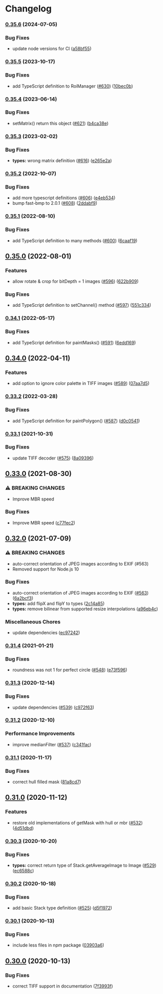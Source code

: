 # Changelog

### [0.35.6](https://www.github.com/image-js/image-js/compare/v0.35.5...v0.35.6) (2024-07-05)


### Bug Fixes

* update node versions for CI ([a58bf55](https://www.github.com/image-js/image-js/commit/a58bf5541e2f63718d44cbc45534db4abd48cc55))

### [0.35.5](https://www.github.com/image-js/image-js/compare/v0.35.4...v0.35.5) (2023-10-17)


### Bug Fixes

* add TypeScript definition to RoiManager ([#630](https://www.github.com/image-js/image-js/issues/630)) ([10bec0b](https://www.github.com/image-js/image-js/commit/10bec0b4b4794cf8c9d8459ebf77380829fa814d))

### [0.35.4](https://www.github.com/image-js/image-js/compare/v0.35.3...v0.35.4) (2023-06-14)


### Bug Fixes

* setMatrix() return this object ([#621](https://www.github.com/image-js/image-js/issues/621)) ([b4ca38e](https://www.github.com/image-js/image-js/commit/b4ca38efd196f87147f2f14f670b7214ed18f9b5))

### [0.35.3](https://www.github.com/image-js/image-js/compare/v0.35.2...v0.35.3) (2023-02-02)


### Bug Fixes

* **types:** wrong matrix definition ([#616](https://www.github.com/image-js/image-js/issues/616)) ([e265e2a](https://www.github.com/image-js/image-js/commit/e265e2a38c835e8b09678e003426e128e7c951ae))

### [0.35.2](https://www.github.com/image-js/image-js/compare/v0.35.1...v0.35.2) (2022-10-07)


### Bug Fixes

* add more typescript definitions ([#606](https://www.github.com/image-js/image-js/issues/606)) ([e4eb534](https://www.github.com/image-js/image-js/commit/e4eb5341314a322cb6addec998fd24b21e0c2143))
* bump fast-bmp to 2.0.1 ([#608](https://www.github.com/image-js/image-js/issues/608)) ([2ddabf9](https://www.github.com/image-js/image-js/commit/2ddabf9a21824c094b30bc93849308a228007b19))

### [0.35.1](https://www.github.com/image-js/image-js/compare/v0.35.0...v0.35.1) (2022-08-10)


### Bug Fixes

* add TypeScript definition to many methods ([#600](https://www.github.com/image-js/image-js/issues/600)) ([6caaf19](https://www.github.com/image-js/image-js/commit/6caaf19f0651945f798def1a1193b5d1ccf4d9f0))

## [0.35.0](https://www.github.com/image-js/image-js/compare/v0.34.1...v0.35.0) (2022-08-01)


### Features

* allow rotate & crop for bitDepth = 1 images ([#596](https://www.github.com/image-js/image-js/issues/596)) ([622b909](https://www.github.com/image-js/image-js/commit/622b9093f17698dd18c3564773a59dd54d4e7f7e))


### Bug Fixes

* add TypeScript definition to setChannel() method ([#597](https://www.github.com/image-js/image-js/issues/597)) ([551c334](https://www.github.com/image-js/image-js/commit/551c334bdcd9f8ea2972c31197ee0847a14ead3b))

### [0.34.1](https://www.github.com/image-js/image-js/compare/v0.34.0...v0.34.1) (2022-05-17)


### Bug Fixes

* add TypeScript definition for paintMasks() ([#591](https://www.github.com/image-js/image-js/issues/591)) ([6edd169](https://www.github.com/image-js/image-js/commit/6edd169cf161b3658a89dfa7d193fb718cd3c25c))

## [0.34.0](https://www.github.com/image-js/image-js/compare/v0.33.2...v0.34.0) (2022-04-11)


### Features

* add option to ignore color palette in TIFF images ([#589](https://www.github.com/image-js/image-js/issues/589)) ([07aa7d5](https://www.github.com/image-js/image-js/commit/07aa7d591ca0f674fca83fbfef910e4e6243181e))

### [0.33.2](https://www.github.com/image-js/image-js/compare/v0.33.1...v0.33.2) (2022-03-28)


### Bug Fixes

* add TypeScript definition for paintPolygon() ([#587](https://www.github.com/image-js/image-js/issues/587)) ([d0c0541](https://www.github.com/image-js/image-js/commit/d0c054124ef38b0dea6a791780a6b83fda842ee8))

### [0.33.1](https://www.github.com/image-js/image-js/compare/v0.33.0...v0.33.1) (2021-10-31)


### Bug Fixes

* update TIFF decoder ([#575](https://www.github.com/image-js/image-js/issues/575)) ([8a09396](https://www.github.com/image-js/image-js/commit/8a0939620027957e41209549ffe595c7c3023a37))

## [0.33.0](https://www.github.com/image-js/image-js/compare/v0.32.0...v0.33.0) (2021-08-30)


### ⚠ BREAKING CHANGES

* Improve MBR speed

### Bug Fixes

* Improve MBR speed ([c77fec2](https://www.github.com/image-js/image-js/commit/c77fec2308bf7d1f23ddc352d21f4f53ee911c8d))

## [0.32.0](https://www.github.com/image-js/image-js/compare/v0.31.4...v0.32.0) (2021-07-09)


### ⚠ BREAKING CHANGES

* auto-correct orientation of JPEG images according to EXIF (#563)
* Removed support for Node.js 10

### Bug Fixes

* auto-correct orientation of JPEG images according to EXIF ([#563](https://www.github.com/image-js/image-js/issues/563)) ([6a2bcf3](https://www.github.com/image-js/image-js/commit/6a2bcf3d479cf4ea700785a17fa4488892a3e448))
* **types:** add flipX and flipY to types ([2c14a85](https://www.github.com/image-js/image-js/commit/2c14a8510f4958f0c39c048300a9b4596f6268ee))
* **types:** remove bilinear from supported resize interpolations ([a96eb4c](https://www.github.com/image-js/image-js/commit/a96eb4c40867b715a4411e85fe13dff005179f5d))


### Miscellaneous Chores

* update dependencies ([ec97242](https://www.github.com/image-js/image-js/commit/ec972424fa6b1e34a65898d0dd4e179d7da0bb0b))

### [0.31.4](https://www.github.com/image-js/image-js/compare/v0.31.3...v0.31.4) (2021-01-21)


### Bug Fixes

* roundness was not 1 for perfect circle ([#548](https://www.github.com/image-js/image-js/issues/548)) ([e73f596](https://www.github.com/image-js/image-js/commit/e73f59606218f274bbace969ae48af3bbe1d8b2a))

### [0.31.3](https://www.github.com/image-js/image-js/compare/v0.31.2...v0.31.3) (2020-12-14)


### Bug Fixes

* update dependencies ([#539](https://www.github.com/image-js/image-js/issues/539)) ([c972f63](https://www.github.com/image-js/image-js/commit/c972f63a181706c65ea144ec1e6a6edf92deba5a))

### [0.31.2](https://www.github.com/image-js/image-js/compare/v0.31.1...v0.31.2) (2020-12-10)


### Performance Improvements

* improve medianFilter ([#537](https://www.github.com/image-js/image-js/issues/537)) ([c341fac](https://www.github.com/image-js/image-js/commit/c341facf65745641510b5c53d1c00e6b3c69697e))

### [0.31.1](https://www.github.com/image-js/image-js/compare/v0.31.0...v0.31.1) (2020-11-17)


### Bug Fixes

* correct hull filled mask ([81a8cd7](https://www.github.com/image-js/image-js/commit/81a8cd713add86fdb46f78024dacc343880d71cd))

## [0.31.0](https://www.github.com/image-js/image-js/compare/v0.30.3...v0.31.0) (2020-11-12)


### Features

* restore old implementations of getMask with hull or mbr ([#532](https://www.github.com/image-js/image-js/issues/532)) ([4d51dbd](https://www.github.com/image-js/image-js/commit/4d51dbd7baffc4cc32d625b2912e4fbdabdf13a0))

### [0.30.3](https://www.github.com/image-js/image-js/compare/v0.30.2...v0.30.3) (2020-10-20)


### Bug Fixes

* **types:** correct return type of Stack.getAverageImage to Image ([#529](https://www.github.com/image-js/image-js/issues/529)) ([ec6588c](https://www.github.com/image-js/image-js/commit/ec6588c2b0152bd865013ffe6fb3e5668c83cae3))

### [0.30.2](https://www.github.com/image-js/image-js/compare/v0.30.1...v0.30.2) (2020-10-18)


### Bug Fixes

* add basic Stack type definition ([#525](https://www.github.com/image-js/image-js/issues/525)) ([d5f1972](https://www.github.com/image-js/image-js/commit/d5f1972fc1f39b506882f46b7c6c7722157bfd4c))

### [0.30.1](https://www.github.com/image-js/image-js/compare/v0.30.0...v0.30.1) (2020-10-13)


### Bug Fixes

* include less files in npm package ([03903a6](https://www.github.com/image-js/image-js/commit/03903a692a3f4801d44d8d017fced52f218d0369))

## [0.30.0](https://www.github.com/image-js/image-js/compare/v0.29.0...v0.30.0) (2020-10-13)


### Bug Fixes

* correct TIFF support in documentation ([7f3993f](https://www.github.com/image-js/image-js/commit/7f3993f189fe8adb32467b9c8522273778392871))

